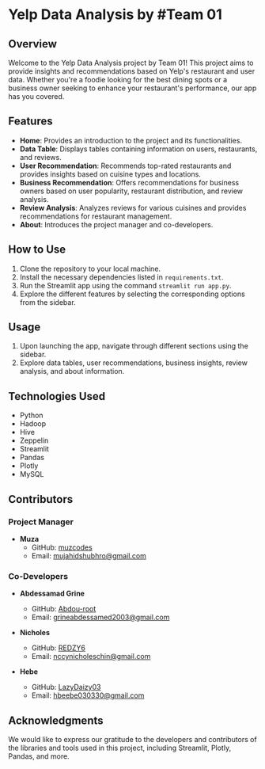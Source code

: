 # Yelp Data Analysis by #Team 01

## Overview
Welcome to the Yelp Data Analysis project by Team 01! This project aims to provide insights and recommendations based on Yelp's restaurant and user data. Whether you're a foodie looking for the best dining spots or a business owner seeking to enhance your restaurant's performance, our app has you covered.

## Features
- **Home**: Provides an introduction to the project and its functionalities.
- **Data Table**: Displays tables containing information on users, restaurants, and reviews.
- **User Recommendation**: Recommends top-rated restaurants and provides insights based on cuisine types and locations.
- **Business Recommendation**: Offers recommendations for business owners based on user popularity, restaurant distribution, and review analysis.
- **Review Analysis**: Analyzes reviews for various cuisines and provides recommendations for restaurant management.
- **About**: Introduces the project manager and co-developers.

## How to Use
1. Clone the repository to your local machine.
2. Install the necessary dependencies listed in `requirements.txt`.
3. Run the Streamlit app using the command `streamlit run app.py`.
4. Explore the different features by selecting the corresponding options from the sidebar.

## Usage
1. Upon launching the app, navigate through different sections using the sidebar.
2. Explore data tables, user recommendations, business insights, review analysis, and about information.

## Technologies Used
* Python
* Hadoop
* Hive
* Zeppelin
* Streamlit
* Pandas
* Plotly
* MySQL

## Contributors
### Project Manager
- **Muza**
  - GitHub: [muzcodes](https://github.com/muzcodes)
  - Email: mujahidshubhro@gmail.com

### Co-Developers
- **Abdessamad Grine**
  - GitHub: [Abdou-root](https://github.com/Abdou-root)
  - Email: grineabdessamed2003@gmail.com

- **Nicholes**
  - GitHub: [REDZY6](https://github.com/REDZY6)
  - Email: nccynicholeschin@gmail.com

- **Hebe**
  - GitHub: [LazyDaizy03](https://github.com/LazyDaizy03)
  - Email: hbeebe030330@gmail.com

## Acknowledgments
We would like to express our gratitude to the developers and contributors of the libraries and tools used in this project, including Streamlit, Plotly, Pandas, and more.
